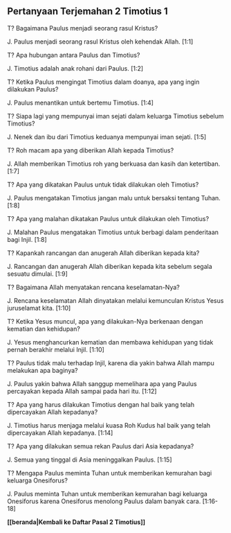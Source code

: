 ## Pertanyaan Terjemahan 2 Timotius 1 ##

T? Bagaimana Paulus menjadi seorang rasul Kristus?

J. Paulus menjadi seorang rasul Kristus oleh kehendak Allah. [1:1]

T? Apa hubungan antara Paulus dan Timotius?

J. Timotius adalah anak rohani dari Paulus. [1:2]

T? Ketika Paulus mengingat Timotius dalam doanya, apa yang ingin dilakukan Paulus?

J. Paulus menantikan untuk bertemu Timotius. [1:4]

T? Siapa lagi yang mempunyai iman sejati dalam keluarga Timotius sebelum Timotius?

J. Nenek dan ibu dari Timotius keduanya mempunyai iman sejati. [1:5]

T? Roh macam apa yang diberikan Allah kepada Timotius?

J. Allah memberikan Timotius roh yang berkuasa dan kasih dan ketertiban. [1:7]

T? Apa yang dikatakan Paulus untuk tidak dilakukan oleh Timotius?

J. Paulus mengatakan Timotius jangan malu untuk bersaksi tentang Tuhan. [1:8]

T? Apa yang malahan dikatakan Paulus untuk dilakukan oleh Timotius?

J. Malahan Paulus mengatakan Timotius untuk berbagi dalam penderitaan bagi Injil. [1:8]

T? Kapankah rancangan dan anugerah Allah diberikan kepada kita?

J. Rancangan dan anugerah Allah diberikan kepada kita sebelum segala sesuatu dimulai. [1:9]

T? Bagaimana Allah menyatakan rencana keselamatan-Nya?

J. Rencana keselamatan Allah dinyatakan melalui kemunculan Kristus Yesus juruselamat kita. [1:10]

T? Ketika Yesus muncul, apa yang dilakukan-Nya berkenaan dengan kematian dan kehidupan?

J. Yesus menghancurkan kematian dan membawa kehidupan yang tidak pernah berakhir melalui Injil. [1:10]

T? Paulus tidak malu terhadap Injil, karena dia yakin bahwa Allah mampu melakukan apa baginya?

J. Paulus yakin bahwa Allah sanggup memelihara apa yang Paulus percayakan kepada Allah sampai pada hari itu. [1:12]

T? Apa yang harus dilakukan Timotius dengan hal baik yang telah dipercayakan Allah kepadanya?

J. Timotius harus menjaga melalui kuasa Roh Kudus hal baik yang telah dipercayakan Allah kepadanya. [1:14]

T? Apa yang dilakukan semua rekan Paulus dari Asia kepadanya?

J. Semua yang tinggal di Asia meninggalkan Paulus. [1:15]

T? Mengapa Paulus meminta Tuhan untuk memberikan kemurahan bagi keluarga Onesiforus?

J. Paulus meminta Tuhan untuk memberikan kemurahan bagi keluarga Onesiforus karena Onesiforus menolong Paulus dalam banyak cara. [1:16-18]

__[[beranda|Kembali ke Daftar Pasal 2 Timotius]]__

